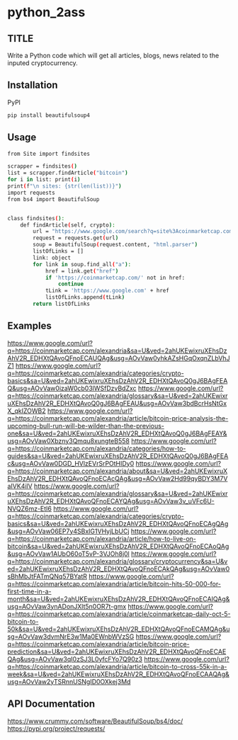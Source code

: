 # python_2ass
## TITLE

Write a Python code which will get all articles, blogs, news related to the inputed cryptocurrency.

## Installation
PyPl
``` bash 
pip install beautifulsoup4
```


## Usage

``` bash 
from Site import findsites

scrapper = findsites()
list = scrapper.findArticle("bitcoin")
for i in list: print(i)
print(f"\n sites: {str(len(list))}")
import requests
from bs4 import BeautifulSoup


class findsites():
    def findArticle(self, crypto):
        url = "https://www.google.com/search?q=site%3Acoinmarketcap.com+alexandria+" + crypto
        request = requests.get(url)
        soup = BeautifulSoup(request.content, "html.parser")
        listOfLinks = []
        link: object
        for link in soup.find_all("a"):
            href = link.get("href")
            if 'https://coinmarketcap.com/' not in href:
                continue
            tLink = 'https://www.google.com' + href
            listOfLinks.append(tLink)
        return listOfLinks

``` 

## Examples


https://www.google.com/url?q=https://coinmarketcap.com/alexandria&sa=U&ved=2ahUKEwixruXEhsDzAhV2R_EDHXtQAvoQFnoECAUQAg&usg=AOvVaw0yhkAZsHGqOxqnZLbVhJZ1
https://www.google.com/url?q=https://coinmarketcap.com/alexandria/categories/crypto-basics&sa=U&ved=2ahUKEwixruXEhsDzAhV2R_EDHXtQAvoQ0gJ6BAgFEAQ&usg=AOvVaw0izaW0cb03lWSfDzvBdZxc
https://www.google.com/url?q=https://coinmarketcap.com/alexandria/glossary&sa=U&ved=2ahUKEwixruXEhsDzAhV2R_EDHXtQAvoQ0gJ6BAgFEAU&usg=AOvVaw3bdBcrHsNtGxX_qkIZOWB2
https://www.google.com/url?q=https://coinmarketcap.com/alexandria/article/bitcoin-price-analysis-the-upcoming-bull-run-will-be-wilder-than-the-previous-one&sa=U&ved=2ahUKEwixruXEhsDzAhV2R_EDHXtQAvoQ0gJ6BAgFEAY&usg=AOvVaw0Xbzny3Qmqu8xungteB558
https://www.google.com/url?q=https://coinmarketcap.com/alexandria/categories/how-to-guides&sa=U&ved=2ahUKEwixruXEhsDzAhV2R_EDHXtQAvoQ0gJ6BAgFEAc&usg=AOvVaw0DGD_HVlzEVrSrPOtHIDy0
https://www.google.com/url?q=https://coinmarketcap.com/alexandria/about&sa=U&ved=2ahUKEwixruXEhsDzAhV2R_EDHXtQAvoQFnoECAcQAg&usg=AOvVaw2Hd99qyBDY3M7VaIVK4ilV
https://www.google.com/url?q=https://coinmarketcap.com/alexandria/glossary&sa=U&ved=2ahUKEwixruXEhsDzAhV2R_EDHXtQAvoQFnoECAYQAg&usg=AOvVaw3v_uVFc6U-NVQZ6mz-EtI6
https://www.google.com/url?q=https://coinmarketcap.com/alexandria/categories/crypto-basics&sa=U&ved=2ahUKEwixruXEhsDzAhV2R_EDHXtQAvoQFnoECAgQAg&usg=AOvVaw06EP7y4SBxIG1VHyjLbUCj
https://www.google.com/url?q=https://coinmarketcap.com/alexandria/article/how-to-live-on-bitcoin&sa=U&ved=2ahUKEwixruXEhsDzAhV2R_EDHXtQAvoQFnoECAoQAg&usg=AOvVaw1AUbO60oT5vP-3VJOh8j0l
https://www.google.com/url?q=https://coinmarketcap.com/alexandria/glossary/cryptocurrency&sa=U&ved=2ahUKEwixruXEhsDzAhV2R_EDHXtQAvoQFnoECAkQAg&usg=AOvVaw0sBhMbJtFATmQNq57BYatR
https://www.google.com/url?q=https://coinmarketcap.com/alexandria/article/bitcoin-hits-50-000-for-first-time-in-a-month&sa=U&ved=2ahUKEwixruXEhsDzAhV2R_EDHXtQAvoQFnoECAIQAg&usg=AOvVaw3ynADonJXlt5n0OR7t-gmx
https://www.google.com/url?q=https://coinmarketcap.com/alexandria/article/coinmarketcap-daily-oct-5-bitcoin-to-50k&sa=U&ved=2ahUKEwixruXEhsDzAhV2R_EDHXtQAvoQFnoECAMQAg&usg=AOvVaw3dvmNrE3w1Ma0EWnbWVzSG
https://www.google.com/url?q=https://coinmarketcap.com/alexandria/article/bitcoin-price-prediction&sa=U&ved=2ahUKEwixruXEhsDzAhV2R_EDHXtQAvoQFnoECAEQAg&usg=AOvVaw3qI0zSJ3L0yfcFYo7Q90z3
https://www.google.com/url?q=https://coinmarketcap.com/alexandria/article/bitcoin-to-cross-55k-in-a-week&sa=U&ved=2ahUKEwixruXEhsDzAhV2R_EDHXtQAvoQFnoECAAQAg&usg=AOvVaw2yTSRnnUSNgID0OXkej3Md



## API Documentation

https://www.crummy.com/software/BeautifulSoup/bs4/doc/
https://pypi.org/project/requests/
